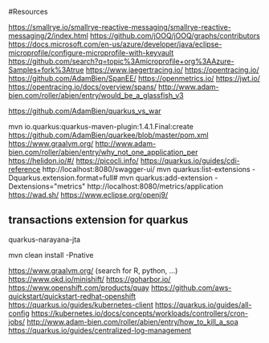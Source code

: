#Resources

https://smallrye.io/smallrye-reactive-messaging/smallrye-reactive-messaging/2/index.html
https://github.com/jOOQ/jOOQ/graphs/contributors
https://docs.microsoft.com/en-us/azure/developer/java/eclipse-microprofile/configure-microprofile-with-keyvault
https://github.com/search?q=topic%3Amicroprofile+org%3AAzure-Samples+fork%3Atrue
https://www.jaegertracing.io/
https://opentracing.io/
https://github.com/AdamBien/SpanEE/
https://openmetrics.io/
https://jwt.io/
https://opentracing.io/docs/overview/spans/
http://www.adam-bien.com/roller/abien/entry/would_be_a_glassfish_v3

https://github.com/AdamBien/quarkus_vs_war

mvn io.quarkus:quarkus-maven-plugin:1.4.1.Final:create 
https://github.com/AdamBien/quarkee/blob/master/pom.xml
https://www.graalvm.org/
http://www.adam-bien.com/roller/abien/entry/why_not_one_application_per
https://helidon.io/#/
https://picocli.info/
https://quarkus.io/guides/cdi-reference
http://localhost:8080/swagger-ui/
mvn quarkus:list-extensions -Dquarkus.extension.format=full#
mvn quarkus:add-extension -Dextensions="metrics"
http://localhost:8080/metrics/application
https://wad.sh/
https://www.eclipse.org/openj9/

## transactions extension for quarkus
 quarkus-narayana-jta

mvn clean install -Pnative

https://www.graalvm.org/ (search for R, python, ...)
https://www.okd.io/minishift/
https://goharbor.io/
https://www.openshift.com/products/quay
https://github.com/aws-quickstart/quickstart-redhat-openshift
https://quarkus.io/guides/kubernetes-client
https://quarkus.io/guides/all-config
https://kubernetes.io/docs/concepts/workloads/controllers/cron-jobs/
http://www.adam-bien.com/roller/abien/entry/how_to_kill_a_soa
https://quarkus.io/guides/centralized-log-management